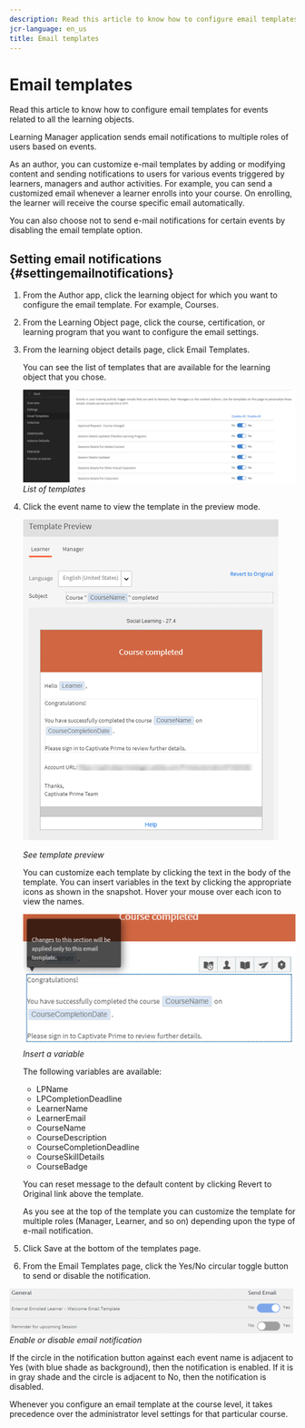 ```yaml
---
description: Read this article to know how to configure email templates for events related to all the learning objects.
jcr-language: en_us
title: Email templates
---
```



# Email templates

Read this article to know how to configure email templates for events related to all the learning objects.

Learning Manager application sends email notifications to multiple roles of users based on events.

As an author, you can customize e-mail templates by adding or modifying content and sending notifications to users for various events triggered by learners, managers and author activities. For example, you can send a customized email whenever a learner enrolls into your course. On enrolling, the learner will receive the course specific email automatically.

You can also choose not to send e-mail notifications for certain events by disabling the email template option.

## Setting email notifications {#settingemailnotifications}

1. From the Author app, click the learning object for which you want to configure the email template. For example, Courses.
1. From the Learning Object page, click the course, certification, or learning program that you want to configure the email settings.
1. From the learning object details page, click Email Templates.

   You can see the list of templates that are available for the learning object that you chose.

   ![](assets/email-templates-forlearningprograms.png)
   *List of templates*

1. Click the event name to view the template in the preview mode.

   ![](assets/preview-the-emailtemplateforyourlearningobject.png)
   
   *See template preview*

   You can customize each template by clicking the text in the body of the template. You can insert variables in the text by clicking the appropriate icons as shown in the snapshot. Hover your mouse over each icon to view the names.

   ![](assets/insert-variable.png)
   *Insert a variable*

   The following variables are available:

   * LPName
   * LPCompletionDeadline
   * LearnerName
   * LearnerEmail
   * CourseName
   * CourseDescription
   * CourseCompletionDeadline
   * CourseSkillDetails
   * CourseBadge

   You can reset message to the default content by clicking Revert to Original link above the template.

   As you see at the top of the template you can customize the template for multiple roles (Manager, Learner, and so on)  depending upon the type of e-mail notification.

1. Click Save at the bottom of the templates page.
1. From the Email Templates page, click the Yes/No circular toggle button to send or disable the notification.

![](assets/email-notification-e1437624109719.png)
*Enable or disable email notification*

If the circle in the notification button against each event name is adjacent to Yes (with blue shade as background), then the notification is enabled. If it is in gray shade and the circle is adjacent to No, then the notification is disabled.

Whenever you configure an email template at the course level, it takes precedence over the administrator level settings for that particular course.
